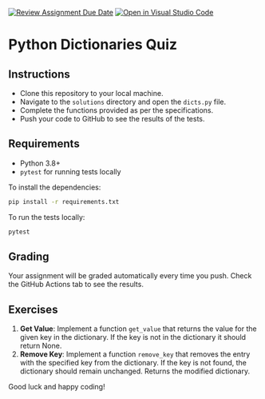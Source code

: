 [![Review Assignment Due Date](https://classroom.github.com/assets/deadline-readme-button-24ddc0f5d75046c5622901739e7c5dd533143b0c8e959d652212380cedb1ea36.svg)](https://classroom.github.com/a/_mFOAY1i)
[![Open in Visual Studio Code](https://classroom.github.com/assets/open-in-vscode-718a45dd9cf7e7f842a935f5ebbe5719a5e09af4491e668f4dbf3b35d5cca122.svg)](https://classroom.github.com/online_ide?assignment_repo_id=12394428&assignment_repo_type=AssignmentRepo)

# Python Dictionaries Quiz

## Instructions

- Clone this repository to your local machine.
- Navigate to the `solutions` directory and open the `dicts.py` file.
- Complete the functions provided as per the specifications.
- Push your code to GitHub to see the results of the tests.

## Requirements

- Python 3.8+
- `pytest` for running tests locally

To install the dependencies:

```bash
pip install -r requirements.txt
```

To run the tests locally:

```bash
pytest
```

## Grading

Your assignment will be graded automatically every time you push. Check the GitHub Actions tab to see the results.

## Exercises

1. **Get Value**: Implement a function `get_value` that returns the value for the given key in the dictionary. If the key is not in the dictionary it should return None.
2. **Remove Key**: Implement a function `remove_key` that removes the entry with the specified key from the dictionary. If the key is not found, the dictionary should remain unchanged. Returns the modified dictionary.

Good luck and happy coding!
